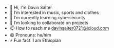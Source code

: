 - 👋 Hi, I’m Davin Salter
- 👀 I’m interested in music, sports and clothes
- 🌱 I’m currently learning cybersecurity
- 💞️ I’m looking to collaborate on projects 
- 📫 How to reach me davinsalter0721@icloud.com
- 😄 Pronouns: he/him
- ⚡ Fun fact: I am Ethiopian

<!---
DavinS24/DavinS24 is a ✨ special ✨ repository because its `README.md` (this file) appears on your GitHub profile.
You can click the Preview link to take a look at your changes.
--->
